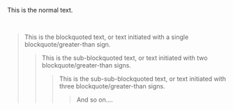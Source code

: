 <!--
    > TITLE
        >> Blockquotes

    > PURPOSE
        >> Used to make text specifically different to catch the attention of the reader.

    > THEORY
        >> The blockquoted text is initiated by adding 'greater than' symbol (>), also known as a 'blockquote' symbol.

        >> The sub-blockquoted text can be initiated by adding multiple 'greater than' symbols.

        >> The blockquote doesn't work if implemented inside the comment, as you can see here itself (notice title, purpose and theory heading), reason is because the comment is ignored by the compiler and won't appear in preview or display.
-->

This is the normal text.

<br>

> This is the blockquoted text, or text initiated with a single blockquote/greater-than sign.
>> This is the sub-blockquoted text, or text initiated with two blockquote/greater-than signs.
>>> This is the sub-sub-blockquoted text, or text initiated with three blockquote/greater-than signs.
>>>> And so on....
